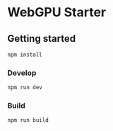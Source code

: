 # WebGPU Starter

## Getting started

```sh
npm install
```

### Develop

```sh
npm run dev
```

### Build

```sh
npm run build
```